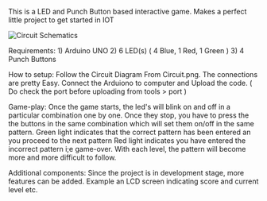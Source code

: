 This is a LED and Punch Button based interactive game. 
Makes a perfect little project to get started in IOT

![Circuit Schematics](https://raw.githubusercontent.com/bing101/Follow-The-Light/master/Circuit.PNG)

Requirements:
    1) Arduino UNO
    2) 6 LED(s) ( 4 Blue, 1 Red, 1 Green )
    3) 4 Punch Buttons

How to setup:
    Follow the Circuit Diagram From Circuit.png.
    The connections are pretty Easy.
    Connect the Arduiono to computer and Upload the code.
    ( Do check the port before uploading from tools > port )
    
Game-play:
    Once the game starts, the led's will blink on and off
    in a particular combination one by one. Once they stop, 
    you have to press the the buttons in the same combination 
    which will set them on/off in the same pattern.
    Green light indicates that the correct pattern has been 
    entered an you proceed to the next pattern
    Red light indicates you have entered the incorrect pattern
    i;e game-over.
    With each level, the pattern will become more and more difficult 
    to follow.

Additional components: 
    Since the project is in development stage, more features
    can be added.
    Example an LCD screen indicating score and current level etc.
    
